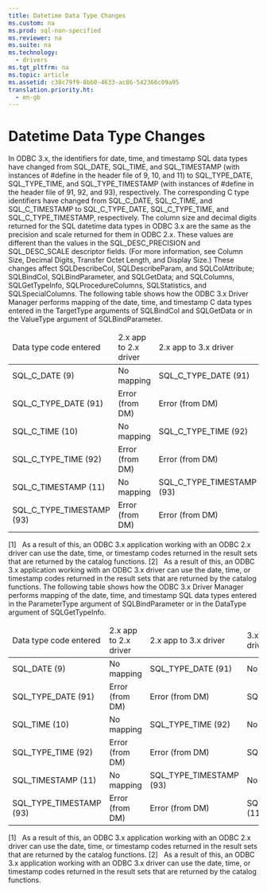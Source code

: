 ```yaml
---
title: Datetime Data Type Changes
ms.custom: na
ms.prod: sql-non-specified
ms.reviewer: na
ms.suite: na
ms.technology: 
  - drivers
ms.tgt_pltfrm: na
ms.topic: article
ms.assetid: c38c79f9-8bb0-4633-ac86-542366c09a95
translation.priority.ht: 
  - en-gb
---
```

# Datetime Data Type Changes
<?xml version="1.0" encoding="utf-8"?>
<developerConceptualDocument xmlns="http://ddue.schemas.microsoft.com/authoring/2003/5" xmlns:xlink="http://www.w3.org/1999/xlink" xmlns:xsi="http://www.w3.org/2001/XMLSchema-instance" xsi:schemaLocation="http://ddue.schemas.microsoft.com/authoring/2003/5 http://dduestorage.blob.core.windows.net/ddueschema/developer.xsd">
  <introduction>
    <para>In ODBC 3.<legacyItalic>x</legacyItalic>, the identifiers for date, time, and timestamp SQL data types have changed from SQL_DATE, SQL_TIME, and SQL_TIMESTAMP (with instances of <legacyBold>#define</legacyBold> in the header file of 9, 10, and 11) to SQL_TYPE_DATE, SQL_TYPE_TIME, and SQL_TYPE_TIMESTAMP (with instances of <legacyBold>#define</legacyBold> in the header file of 91, 92, and 93), respectively. The corresponding C type identifiers have changed from SQL_C_DATE, SQL_C_TIME, and SQL_C_TIMESTAMP to SQL_C_TYPE_DATE, SQL_C_TYPE_TIME, and SQL_C_TYPE_TIMESTAMP, respectively.</para>
    <para>The column size and decimal digits returned for the SQL datetime data types in ODBC 3.<legacyItalic>x</legacyItalic> are the same as the precision and scale returned for them in ODBC 2.<legacyItalic>x</legacyItalic>. These values are different than the values in the SQL_DESC_PRECISION and SQL_DESC_SCALE descriptor fields. (For more information, see <legacyLink xlink:href="723107a1-be08-4ea3-a8c0-b2c45d38d1aa">Column Size, Decimal Digits, Transfer Octet Length, and Display Size</legacyLink>.)</para>
    <para>These changes affect <legacyBold>SQLDescribeCol</legacyBold>, <legacyBold>SQLDescribeParam</legacyBold>, and <legacyBold>SQLColAttribute</legacyBold>; <legacyBold>SQLBindCol</legacyBold>, <legacyBold>SQLBindParameter</legacyBold>, and <legacyBold>SQLGetData</legacyBold>; and <legacyBold>SQLColumns</legacyBold>, <legacyBold>SQLGetTypeInfo</legacyBold>, <legacyBold>SQLProcedureColumns</legacyBold>, <legacyBold>SQLStatistics</legacyBold>, and <legacyBold>SQLSpecialColumns</legacyBold>.</para>
    <para>The following table shows how the ODBC 3<legacyItalic>.x</legacyItalic> Driver Manager performs mapping of the date, time, and timestamp C data types entered in the <legacyItalic>TargetType</legacyItalic> arguments of <legacyBold>SQLBindCol</legacyBold> and <legacyBold>SQLGetData</legacyBold> or in the <legacyItalic>ValueType</legacyItalic> argument of <legacyBold>SQLBindParameter</legacyBold>.</para>
    <table xmlns:caps="http://schemas.microsoft.com/build/caps/2013/11">
      <thead>
        <tr>
          <TD>
            <para>Data type</para>
            <para>code entered</para>
          </TD>
          <TD>
            <para>2.<legacyItalic>x</legacyItalic> app to</para>
            <para>2.<legacyItalic>x</legacyItalic> driver</para>
          </TD>
          <TD>
            <para>2.<legacyItalic>x</legacyItalic> app to</para>
            <para>3.<legacyItalic>x</legacyItalic> driver</para>
          </TD>
          <TD>
            <para>3.<legacyItalic>x</legacyItalic> app to</para>
            <para>2.<legacyItalic>x </legacyItalic>driver</para>
          </TD>
          <TD>
            <para>3.<legacyItalic>x</legacyItalic> app to</para>
            <para>3.<legacyItalic>x</legacyItalic> driver</para>
          </TD>
        </tr>
      </thead>
      <tbody>
        <tr>
          <TD>
            <para>SQL_C_DATE (9)</para>
          </TD>
          <TD>
            <para>No mapping</para>
          </TD>
          <TD>
            <para>SQL_C_TYPE_DATE (91)</para>
          </TD>
          <TD>
            <para>No mapping[1]</para>
          </TD>
          <TD>
            <para>SQL_C_TYPE_DATE (91)</para>
          </TD>
        </tr>
        <tr>
          <TD>
            <para>SQL_C_TYPE_DATE (91)</para>
          </TD>
          <TD>
            <para>Error (from DM)</para>
          </TD>
          <TD>
            <para>Error (from DM)</para>
          </TD>
          <TD>
            <para>SQL_C_DATE (9)</para>
          </TD>
          <TD>
            <para>No mapping[2]</para>
          </TD>
        </tr>
        <tr>
          <TD>
            <para>SQL_C_TIME (10)</para>
          </TD>
          <TD>
            <para>No mapping</para>
          </TD>
          <TD>
            <para>SQL_C_TYPE_TIME (92)</para>
          </TD>
          <TD>
            <para>No mapping[1]</para>
          </TD>
          <TD>
            <para>SQL_C_TYPE_TIME (92)</para>
          </TD>
        </tr>
        <tr>
          <TD>
            <para>SQL_C_TYPE_TIME (92)</para>
          </TD>
          <TD>
            <para>Error (from DM)</para>
          </TD>
          <TD>
            <para>Error (from DM)</para>
          </TD>
          <TD>
            <para>SQL_C_TIME (10)</para>
          </TD>
          <TD>
            <para>No mapping[2]</para>
          </TD>
        </tr>
        <tr>
          <TD>
            <para>SQL_C_TIMESTAMP (11)</para>
          </TD>
          <TD>
            <para>No mapping</para>
          </TD>
          <TD>
            <para>SQL_C_TYPE_TIMESTAMP (93)</para>
          </TD>
          <TD>
            <para>No mapping[1]</para>
          </TD>
          <TD>
            <para>SQL_C_TYPE_TIMESTAMP (93)</para>
          </TD>
        </tr>
        <tr>
          <TD>
            <para>SQL_C_TYPE_TIMESTAMP (93)</para>
          </TD>
          <TD>
            <para>Error (from DM)</para>
          </TD>
          <TD>
            <para>Error (from DM)</para>
          </TD>
          <TD>
            <para>SQL_C_TIMESTAMP (11)</para>
          </TD>
          <TD>
            <para>No mapping[2]</para>
          </TD>
        </tr>
      </tbody>
    </table>
    <para>[1]   As a result of this, an ODBC 3.<legacyItalic>x</legacyItalic> application working with an ODBC 2.<legacyItalic>x</legacyItalic> driver can use the date, time, or timestamp codes returned in the result sets that are returned by the catalog functions.</para>
    <para>[2]   As a result of this, an ODBC 3.<legacyItalic>x</legacyItalic> application working with an ODBC 3.<legacyItalic>x</legacyItalic> driver can use the date, time, or timestamp codes returned in the result sets that are returned by the catalog functions.</para>
    <para>The following table shows how the ODBC 3<legacyItalic>.x</legacyItalic> Driver Manager performs mapping of the date, time, and timestamp SQL data types entered in the <legacyItalic>ParameterType</legacyItalic> argument of <legacyBold>SQLBindParameter</legacyBold> or in the <legacyItalic>DataType</legacyItalic> argument of <legacyBold>SQLGetTypeInfo</legacyBold>.</para>
    <table xmlns:caps="http://schemas.microsoft.com/build/caps/2013/11">
      <thead>
        <tr>
          <TD>
            <para>Data type</para>
            <para>code entered</para>
          </TD>
          <TD>
            <para>2.<legacyItalic>x</legacyItalic> app to</para>
            <para>2.<legacyItalic>x</legacyItalic> driver</para>
          </TD>
          <TD>
            <para>2.<legacyItalic>x</legacyItalic> app to</para>
            <para>3.<legacyItalic>x</legacyItalic> driver</para>
          </TD>
          <TD>
            <para>3.<legacyItalic>x</legacyItalic> app to</para>
            <para>2.<legacyItalic>x</legacyItalic> driver</para>
          </TD>
          <TD>
            <para>3.<legacyItalic>x</legacyItalic> app to</para>
            <para>3.<legacyItalic>x</legacyItalic> driver</para>
          </TD>
        </tr>
      </thead>
      <tbody>
        <tr>
          <TD>
            <para>SQL_DATE (9)</para>
          </TD>
          <TD>
            <para>No mapping</para>
          </TD>
          <TD>
            <para>SQL_TYPE_DATE (91)</para>
          </TD>
          <TD>
            <para>No mapping[1]</para>
          </TD>
          <TD>
            <para>SQL_TYPE_DATE (91)</para>
          </TD>
        </tr>
        <tr>
          <TD>
            <para>SQL_TYPE_DATE (91)</para>
          </TD>
          <TD>
            <para>Error (from DM)</para>
          </TD>
          <TD>
            <para>Error (from DM)</para>
          </TD>
          <TD>
            <para>SQL_DATE (9)</para>
          </TD>
          <TD>
            <para>No mapping[2]</para>
          </TD>
        </tr>
        <tr>
          <TD>
            <para>SQL_TIME (10)</para>
          </TD>
          <TD>
            <para>No mapping</para>
          </TD>
          <TD>
            <para>SQL_TYPE_TIME (92)</para>
          </TD>
          <TD>
            <para>No mapping[1]</para>
          </TD>
          <TD>
            <para>SQL_TYPE_TIME (92)</para>
          </TD>
        </tr>
        <tr>
          <TD>
            <para>SQL_TYPE_TIME (92)</para>
          </TD>
          <TD>
            <para>Error (from DM)</para>
          </TD>
          <TD>
            <para>Error (from DM)</para>
          </TD>
          <TD>
            <para>SQL_TIME (10)</para>
          </TD>
          <TD>
            <para>No mapping[2]</para>
          </TD>
        </tr>
        <tr>
          <TD>
            <para>SQL_TIMESTAMP (11)</para>
          </TD>
          <TD>
            <para>No mapping</para>
          </TD>
          <TD>
            <para>SQL_TYPE_TIMESTAMP (93)</para>
          </TD>
          <TD>
            <para>No mapping[1]</para>
          </TD>
          <TD>
            <para>SQL_TYPE_TIMESTAMP (93)</para>
          </TD>
        </tr>
        <tr>
          <TD>
            <para>SQL_TYPE_TIMESTAMP (93)</para>
          </TD>
          <TD>
            <para>Error (from DM)</para>
          </TD>
          <TD>
            <para>Error (from DM)</para>
          </TD>
          <TD>
            <para>SQL_TIMESTAMP (11)</para>
          </TD>
          <TD>
            <para>No mapping[2]</para>
          </TD>
        </tr>
      </tbody>
    </table>
    <para>[1]   As a result of this, an ODBC 3.<legacyItalic>x</legacyItalic> application working with an ODBC 2.<legacyItalic>x</legacyItalic> driver can use the date, time, or timestamp codes returned in the result sets that are returned by the catalog functions.</para>
    <para>[2]   As a result of this, an ODBC 3.<legacyItalic>x</legacyItalic> application working with an ODBC 3.<legacyItalic>x</legacyItalic> driver can use the date, time, or timestamp codes returned in the result sets that are returned by the catalog functions.</para>
  </introduction>
  <relatedTopics />
</developerConceptualDocument>